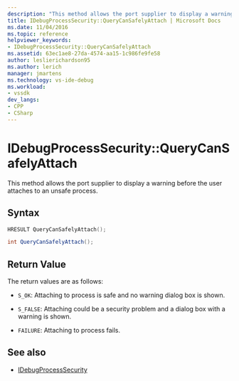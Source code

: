 ```yaml
---
description: "This method allows the port supplier to display a warning before the user attaches to an unsafe process."
title: IDebugProcessSecurity::QueryCanSafelyAttach | Microsoft Docs
ms.date: 11/04/2016
ms.topic: reference
helpviewer_keywords:
- IDebugProcessSecurity::QueryCanSafelyAttach
ms.assetid: 63ec1ae8-27da-4574-aa15-1c986fe9fe58
author: leslierichardson95
ms.author: lerich
manager: jmartens
ms.technology: vs-ide-debug
ms.workload:
- vssdk
dev_langs:
- CPP
- CSharp
---
```

# IDebugProcessSecurity::QueryCanSafelyAttach
This method allows the port supplier to display a warning before the user attaches to an unsafe process.

## Syntax

```cpp
HRESULT QueryCanSafelyAttach();
```

```csharp
int QueryCanSafelyAttach();
```

## Return Value
 The return values are as follows:

- `S_OK`: Attaching to process is safe and no warning dialog box is shown.

- `S_FALSE`: Attaching could be a security problem and a dialog box with a warning is shown.

- `FAILURE`: Attaching to process fails.

## See also
- [IDebugProcessSecurity](../../../extensibility/debugger/reference/idebugprocesssecurity.md)
